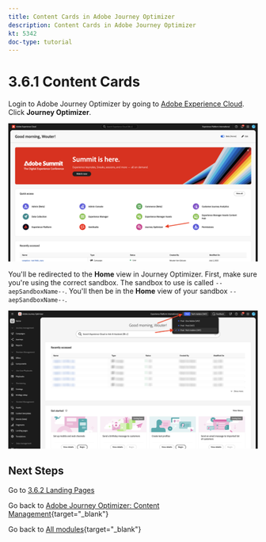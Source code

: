 ```yaml
---
title: Content Cards in Adobe Journey Optimizer
description: Content Cards in Adobe Journey Optimizer
kt: 5342
doc-type: tutorial
---
```

# 3.6.1 Content Cards

Login to Adobe Journey Optimizer by going to [Adobe Experience Cloud](https://experience.adobe.com). Click **Journey Optimizer**.

![ACOP](./../../../../modules/delivery-activation/ajo-b2c/ajob2c-1/images/acophome.png)

You'll be redirected to the **Home**  view in Journey Optimizer. First, make sure you're using the correct sandbox. The sandbox to use is called `--aepSandboxName--`. You'll then be in the **Home** view of your sandbox `--aepSandboxName--`.

![ACOP](./../../../../modules/delivery-activation/ajo-b2c/ajob2c-1/images/acoptriglp.png)

## Next Steps

Go to [3.6.2 Landing Pages](./ex2.md)

Go back to [Adobe Journey Optimizer: Content Management](./ajocontent.md){target="_blank"}

Go back to [All modules](./../../../../overview.md){target="_blank"}
